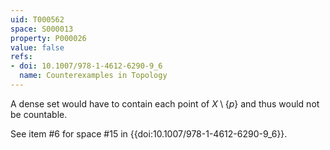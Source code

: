 ```yaml
---
uid: T000562
space: S000013
property: P000026
value: false
refs:
- doi: 10.1007/978-1-4612-6290-9_6
  name: Counterexamples in Topology
---
```


A dense set would have to contain each point of $X \setminus \{p\}$ and thus would not be countable.

See item #6 for space #15 in {{doi:10.1007/978-1-4612-6290-9_6}}.

